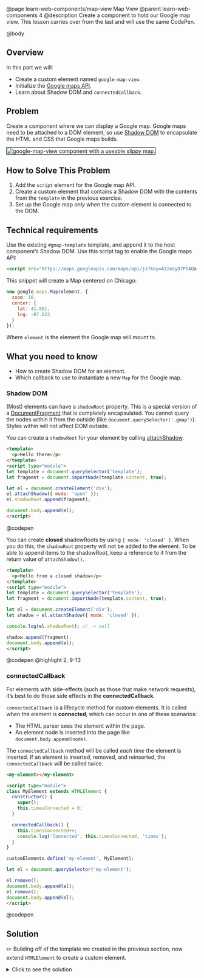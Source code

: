 @page learn-web-components/map-view Map View
@parent learn-web-components 4
@description Create a component to hold our Google map view. This lesson carries over from the last and will use the same CodePen.

@body

## Overview

In this part we will:

- Create a custom element named `google-map-view`.
- Initialize the [Google maps API](https://developers.google.com/maps/documentation/).
- Learn about Shadow DOM and `connectedCallback`.

## Problem

Create a component where we can display a Google map. Google maps need to be attached to a DOM element, so use [Shadow DOM](https://developer.mozilla.org/en-US/docs/Web/Web_Components/Using_shadow_DOM) to encapsulate the HTML and CSS that Google maps builds.

<img src="../static/img/web-components/gmap-slippy.gif"
  style="border: solid 1px black; max-width: 100%;"
  title="google-map-view component with a useable slippy map."/>

## How to Solve This Problem

1. Add the `script` element for the Google map API.
2. Create a custom element that contains a Shadow DOM with the contents from the `template` in the previous exercise.
3. Set up the Google map *only* when the custom element is connected to the DOM.

## Technical requirements

Use the existing `#gmap-template` template, and append it to the host component’s Shadow DOM. Use this script tag to enable the Google maps API:

```html
<script src="https://maps.googleapis.com/maps/api/js?key=AIzaSyD7POAQA-i16Vws48h4yRFVGBZzIExOAJI"></script>
```

This snippet will create a Map centered on Chicago:

```js
new google.maps.Map(element, {
  zoom: 10,
  center: {
    lat: 41.881,
    lng: -87.623
  }
});
```

Where `element` is the element the Google map will mount to.

## What you need to know

- How to create Shadow DOM for an element.
- Which callback to use to instantiate a new `Map` for the Google map.

### Shadow DOM

(Most) elements can have a `shadowRoot` property. This is a special version of a [DocumentFragment](https://developer.mozilla.org/en-US/docs/Web/API/DocumentFragment) that is completely encapsulated. You cannot query the nodes within it from the outside (like `document.querySelector('.gmap')`). Styles within will not affect DOM outside.

You can create a `shadowRoot` for your element by calling [attachShadow](https://developer.mozilla.org/en-US/docs/Web/API/Element/attachShadow).

```html
<template>
  <p>Hello there</p>
</template>
<script type="module">
let template = document.querySelector('template');
let fragment = document.importNode(template.content, true);

let el = document.createElement('div');
el.attachShadow({ mode: 'open' });
el.shadowRoot.append(fragment);

document.body.append(el);
</script>
```
@codepen


You can create __closed__ shadowRoots by using `{ mode: 'closed' }`. When you do this, the `shadowRoot` property will not be added to the element. To be able to append items to the shadowRoot, keep a reference to it from the return value of `attachShadow()`.

```html
<template>
  <p>Hello from a closed shadow</p>
</template>
<script type="module">
let template = document.querySelector('template');
let fragment = document.importNode(template.content, true);

let el = document.createElement('div');
let shadow = el.attachShadow({ mode: 'closed' });

console.log(el.shadowRoot); // -> null

shadow.append(fragment);
document.body.append(el);
</script>
```
@codepen
@highlight 2, 9-13

### connectedCallback

For elements with side-effects (such as those that make network requests), it’s best to do those side effects in the __connectedCallback__.

`connectedCallback` is a lifecycle method for custom elements. It is called when the element is __connected__, which can occur in one of these scenarios:
  - The HTML parser sees the element within the page.
  - An element node is inserted into the page like `document.body.append(node)`.

The `connectedCallback` method will be called *each time* the element is inserted. If an element is inserted, removed, and reinserted, the `connectedCallback` will be called twice.

```html
<my-element></my-element>

<script type="module">
class MyElement extends HTMLElement {
  constructor() {
    super();
    this.timesConnected = 0;
  }

  connectedCallback() {
    this.timesConnected++;
    console.log('Connected', this.timesConnected, 'times');
  }
}

customElements.define('my-element', MyElement);

let el = document.querySelector('my-element');

el.remove();
document.body.append(el);
el.remove();
document.body.append(el);
</script>
```
@codepen

## Solution

✏️ Building off of the template we created in the previous section, now extend `HTMLElement` to create a custom element.

<details>
<summary>Click to see the solution</summary>

@sourceref ./index.html
@highlight 14-16,31-52,only
@codepen

</details>